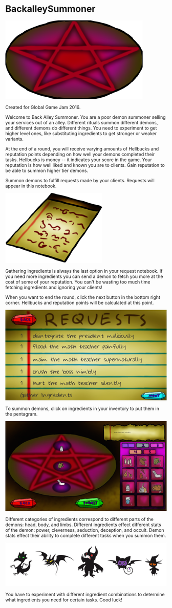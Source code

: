 # BackalleySummoner

![image](https://github.com/BluShine/BackalleySummoner/blob/master/Assets/prelim/circle.png)

Created for Global Game Jam 2016. 

Welcome to Back Alley Summoner. You are a poor demon summoner selling your services out of an alley. Different rituals summon different demons, and different demons do different things.  You need to experiment to get higher level ones, like substituting ingredients to get stronger or weaker variants.

At the end of a round, you will receive varying amounts of Hellbucks and reputation points depending on how well your demons completed their tasks. Hellbucks is money -- it indicates your score in the game. Your reputation is how well liked and known you are to clients. Gain reputation to be able to summon higher tier demons.

Summon demons to fulfill requests made by your clients. Requests will appear in this notebook. 

![image](https://github.com/BluShine/BackalleySummoner/blob/master/Assets/prelim/requests.png)

Gathering ingredients is always the last option in your request notebook. If you need more ingredients you can send a demon to fetch you more at the cost of some of your reputation. You can't be wasting too much time fetching ingredients and ignoring your clients!

When you want to end the round, click the next button in the bottom right corner. Hellbucks and reputation points will be calculated at this point. 

![image](https://github.com/BluShine/BackalleySummoner/blob/master/Assets/screenshots/requests_ss.png)

To summon demons, click on ingredients in your inventory to put them in the pentagram. 

![image](https://github.com/BluShine/BackalleySummoner/blob/master/Assets/screenshots/pentagram_ss.png)

Different categories of ingredients correspond to different parts of the demons: head, body, and limbs. Different ingredients effect different stats of the demon: power, cleverness, seduction, deception, and occult. Demon stats effect their ability to complete different tasks when you summon them. 

![image](https://github.com/BluShine/BackalleySummoner/blob/master/Assets/screenshots/demons.png)

You have to experiment with different ingredient combinations to determine what ingredients you need for certain tasks. Good luck! 

  





